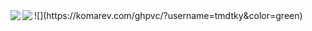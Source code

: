 <a href="https://github.com/anuraghazra/github-readme-stats">
  <img align="left" src="https://github-readme-stats.vercel.app/api?username=tamada-takuya" />
</a>
<a href="https://github.com/anuraghazra/github-readme-stats">
  <img align="left" src="https://github-readme-stats.vercel.app/api/top-langs/?username=tamada-takuya" />
</a>
![](https://komarev.com/ghpvc/?username=tmdtky&color=green)
